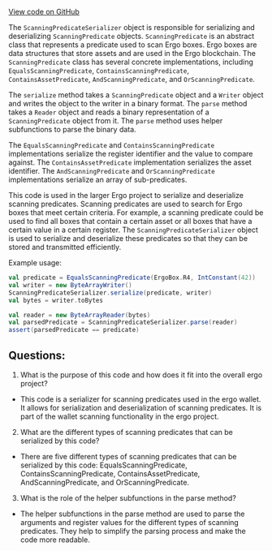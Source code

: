 [View code on GitHub](https://github.com/ergoplatform/ergo/src/main/scala/org/ergoplatform/nodeView/wallet/scanning/ScanningPredicateSerializer.scala)

The `ScanningPredicateSerializer` object is responsible for serializing and deserializing `ScanningPredicate` objects. `ScanningPredicate` is an abstract class that represents a predicate used to scan Ergo boxes. Ergo boxes are data structures that store assets and are used in the Ergo blockchain. The `ScanningPredicate` class has several concrete implementations, including `EqualsScanningPredicate`, `ContainsScanningPredicate`, `ContainsAssetPredicate`, `AndScanningPredicate`, and `OrScanningPredicate`. 

The `serialize` method takes a `ScanningPredicate` object and a `Writer` object and writes the object to the writer in a binary format. The `parse` method takes a `Reader` object and reads a binary representation of a `ScanningPredicate` object from it. The `parse` method uses helper subfunctions to parse the binary data. 

The `EqualsScanningPredicate` and `ContainsScanningPredicate` implementations serialize the register identifier and the value to compare against. The `ContainsAssetPredicate` implementation serializes the asset identifier. The `AndScanningPredicate` and `OrScanningPredicate` implementations serialize an array of sub-predicates. 

This code is used in the larger Ergo project to serialize and deserialize scanning predicates. Scanning predicates are used to search for Ergo boxes that meet certain criteria. For example, a scanning predicate could be used to find all boxes that contain a certain asset or all boxes that have a certain value in a certain register. The `ScanningPredicateSerializer` object is used to serialize and deserialize these predicates so that they can be stored and transmitted efficiently. 

Example usage:

```scala
val predicate = EqualsScanningPredicate(ErgoBox.R4, IntConstant(42))
val writer = new ByteArrayWriter()
ScanningPredicateSerializer.serialize(predicate, writer)
val bytes = writer.toBytes

val reader = new ByteArrayReader(bytes)
val parsedPredicate = ScanningPredicateSerializer.parse(reader)
assert(parsedPredicate == predicate)
```
## Questions: 
 1. What is the purpose of this code and how does it fit into the overall ergo project?
- This code is a serializer for scanning predicates used in the ergo wallet. It allows for serialization and deserialization of scanning predicates. It is part of the wallet scanning functionality in the ergo project.

2. What are the different types of scanning predicates that can be serialized by this code?
- There are five different types of scanning predicates that can be serialized by this code: EqualsScanningPredicate, ContainsScanningPredicate, ContainsAssetPredicate, AndScanningPredicate, and OrScanningPredicate.

3. What is the role of the helper subfunctions in the parse method?
- The helper subfunctions in the parse method are used to parse the arguments and register values for the different types of scanning predicates. They help to simplify the parsing process and make the code more readable.